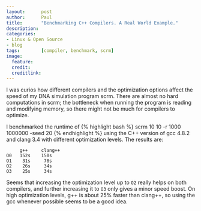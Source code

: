 ```yaml
---
layout:      post
author:      Paul
title:       "Benchmarking C++ Compilers. A Real World Example."
description: 
categories:  
- Linux & Open Source
- blog
tags:        [compiler, benchmark, scrm]
image:
  feature: 
  credit: 
  creditlink: 
---
```


I was curios how different compilers and the optimization options affect the
speed of my DNA simulation program scrm. There are almost no hard computations
in scrm; the bottleneck when running the program is reading and modifying
memory, so there might not be much for compilers to optimize. 

I benchmarked the runtime of 
{% highlight bash %}
scrm 10 10 -r 1000 1000000 -seed 20
{% endhighlight %}
using the C++ version of gcc 4.8.2 and clang 3.4 with different optimization levels. 
The results are:

         g++     clang++
    O0   152s    150s
    O1    31s     78s 
    O2    26s     34s
    O3    25s     34s

Seems that increasing the optimization level up to `O2` really helps on both
compilers, and further increasing it to `O3` only gives a minor speed boost. On
high optimization levels, g++ is about 25% faster than clang++, so using the gcc
whenever possible seems to be a good idea.
